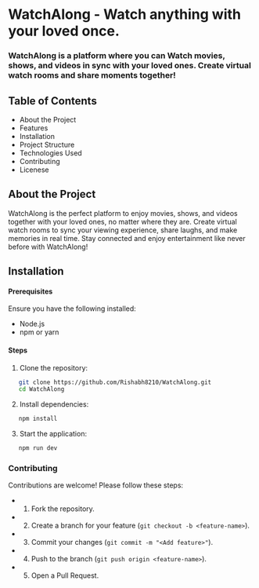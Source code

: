 # WatchAlong - Watch anything with your loved once.

### WatchAlong is a platform where you can Watch movies, shows, and videos in sync with your loved ones. Create virtual watch rooms and share moments together!

## Table of Contents
 - About the Project
 - Features
 - Installation
 - Project Structure
 - Technologies Used
 - Contributing
 - Licenese 

## About the Project
WatchAlong is the perfect platform to enjoy movies, shows, and videos together with your loved ones, no matter where they are. Create virtual watch rooms to sync your viewing experience, share laughs, and make memories in real time. Stay connected and enjoy entertainment like never before with WatchAlong!

## Installation
#### Prerequisites
Ensure you have the following installed:
 - Node.js 
 - npm or yarn
#### Steps
 1. Clone the repository:
 ```bash
    git clone https://github.com/Rishabh8210/WatchAlong.git
    cd WatchAlong
 ```
 2. Install dependencies:
 ```bash
    npm install
 ```
 3. Start the application:
 ```bash
    npm run dev
 ```

### Contributing
Contributions are welcome! Please follow these steps:
 - 1. Fork the repository.
 - 2. Create a branch for your feature (` git checkout -b <feature-name> `).
 - 3. Commit your changes (` git commit -m "<Add feature>" `).
 - 4. Push to the branch (` git push origin <feature-name> `).
 - 5. Open a Pull Request. 
